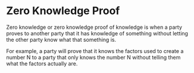 # Zero Knowledge Proof

Zero knowledge or zero knowledge proof of knowledge is when a party proves to another party that it has knowledge of something without letting the other party know what that something is.

For example, a party will prove that it knows the factors used to create a number N to a party that only knows the number N without telling them what the factors actually are.